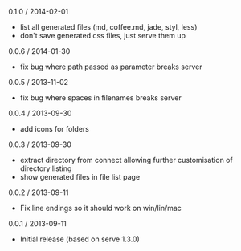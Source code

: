 0.1.0 / 2014-02-01

  * list all generated files (md, coffee.md, jade, styl, less)
  * don't save generated css files, just serve them up

0.0.6 / 2014-01-30

  * fix bug where path passed as parameter breaks server

0.0.5 / 2013-11-02

  * fix bug where spaces in filenames breaks server

0.0.4 / 2013-09-30

  * add icons for folders

0.0.3 / 2013-09-30

  * extract directory from connect allowing further customisation of directory listing
  * show generated files in file list page

0.0.2 / 2013-09-11

  * Fix line endings so it should work on win/lin/mac

0.0.1 / 2013-09-11

  * Initial release (based on serve 1.3.0)
